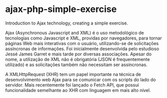 # ajax-php-simple-exercise
Introduction to Ajax technology, creating a simple exercise.

Ajax (Asynchronous Javascript and XML) é o uso metodológico de tecnologias como Javascript e XML, providas por navegadores, para tornar páginas Web mais interativas com o usuário, utilizando-se de solicitações assíncronas de informações. Foi inicialmente desenvolvida pelo estudioso Jessé James Garret e mais tarde por diversas associações. Apesar do nome, a utilização de XML não é obrigatória (JSON é frequentemente utilizado) e as solicitações também não necessitam ser assíncronas.

A XMLHttpRequest (XHR) tem um papel importante na técnica de desenvolvimento web Ajax para se comunicar com os scripts do lado do servidor. Mais recentemente foi lançado o Fetch API, que possui funcionalidade semelhante ao XHR com linguagem em mais alto nível.
